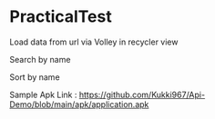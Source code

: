 # PracticalTest


Load data from url via Volley in recycler view

Search by name 

Sort by name

Sample Apk Link : https://github.com/Kukki967/Api-Demo/blob/main/apk/application.apk
